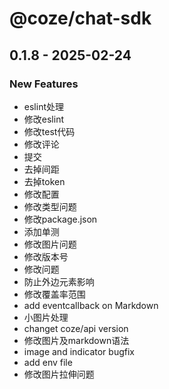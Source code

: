 # @coze/chat-sdk

## 0.1.8 - 2025-02-24

### New Features

- eslint处理
- 修改eslint
- 修改test代码
- 修改评论
- 提交
- 去掉间距
- 去掉token
- 修改配置
- 修改类型问题
- 修改package.json
- 添加单测
- 修改图片问题
- 修改版本号
- 修改问题
- 防止外边元素影响
- 修改覆盖率范围
- add eventcallback on Markdown
- 小图片处理
- changet coze/api version
- 修改图片及markdown语法
- image and indicator bugfix
- add env file
- 修改图片拉伸问题

